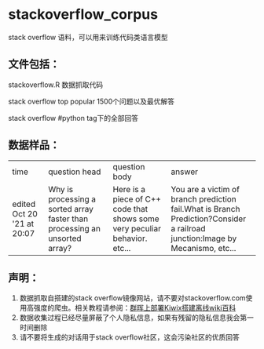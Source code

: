 # stackoverflow_corpus
stack overflow 语料，可以用来训练代码类语言模型

## 文件包括：
stackoverflow.R 数据抓取代码

stack overflow top popular 1500个问题以及最优解答

stack overflow #python tag下的全部回答

## 数据样品：

<table>
<tr>
<td>time</td>
<td>question head</td>
<td>question body </td>
<td>answer</td>
</tr>
<tr>
<td>edited Oct 20 '21 at 20:07 </td>
<td>Why is processing a sorted array faster than processing an unsorted array?</td>
<td>Here is a piece of C++ code that shows some very peculiar behavior. etc...</td>
<td>You are a victim of branch prediction fail.What is Branch Prediction?Consider a railroad junction:Image by Mecanismo, etc...</td>
</tr>
</table>


## 声明：
1. 数据抓取自搭建的stack overflow镜像网站，请不要对stackoverflow.com使用高强度的爬虫。相关教程请参阅：[群晖上部署Kiwix搭建离线wiki百科](https://01miaom.github.io/xiaomiao.github.io/page/2.html)
2. 数据收集过程已经尽量屏蔽了个人隐私信息，如果有残留的隐私信息我会第一时间删除
3. 请不要将生成的对话用于stack overflow社区，这会污染社区的优质回答


